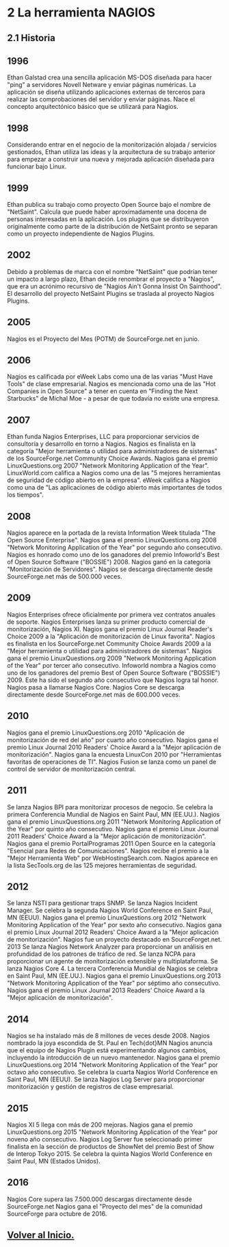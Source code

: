 # 2  La herramienta NAGIOS
## 2.1  Historia
## 1996
Ethan Galstad crea una sencilla aplicación MS-DOS diseñada para hacer "ping" a servidores Novell Netware y enviar páginas numéricas. La aplicación se diseña utilizando aplicaciones externas de terceros para realizar las comprobaciones del servidor y enviar páginas. Nace el concepto arquitectónico básico que se utilizará para Nagios.

## 1998
Considerando entrar en el negocio de la monitorización alojada / servicios gestionados, Ethan utiliza las ideas y la arquitectura de su trabajo anterior para empezar a construir una nueva y mejorada aplicación diseñada para funcionar bajo Linux.

## 1999
Ethan publica su trabajo como proyecto Open Source bajo el nombre de "NetSaint". Calcula que puede haber aproximadamente una docena de personas interesadas en la aplicación. Los plugins que se distribuyeron originalmente como parte de la distribución de NetSaint pronto se separan como un proyecto independiente de Nagios Plugins.

## 2002
Debido a problemas de marca con el nombre "NetSaint" que podrían tener un impacto a largo plazo, Ethan decide renombrar el proyecto a "Nagios", que era un acrónimo recursivo de "Nagios Ain't Gonna Insist On Sainthood". El desarrollo del proyecto NetSaint Plugins se traslada al proyecto Nagios Plugins.

## 2005
Nagios es el Proyecto del Mes (POTM) de SourceForge.net en junio.

## 2006
Nagios es calificada por eWeek Labs como una de las varias "Must Have Tools" de clase empresarial. Nagios es mencionada como una de las "Hot Companies in Open Source" a tener en cuenta en "Finding the Next Starbucks" de Michal Moe - a pesar de que todavía no existe una empresa.


## 2007
Ethan funda Nagios Enterprises, LLC para proporcionar servicios de consultoría y desarrollo en torno a Nagios. Nagios es finalista en la categoría "Mejor herramienta o utilidad para administradores de sistemas" de los SourceForge.net Community Choice Awards.
Nagios gana el premio LinuxQuestions.org 2007 "Network Monitoring Application of the Year". LinuxWorld.com califica a Nagios como una de las "5 mejores herramientas de seguridad de código abierto en la empresa". eWeek califica a Nagios como una de "Las aplicaciones de código abierto más importantes de todos los tiempos".

## 2008
Nagios aparece en la portada de la revista Information Week titulada "The Open Source Enterprise". Nagios gana el premio LinuxQuestions.org 2008 "Network Monitoring Application of the Year" por segundo año consecutivo. Nagios es honrado como uno de los ganadores del premio Infoworld's Best of Open Source Software ("BOSSIE") 2008. Nagios ganó en la categoría "Monitorización de Servidores". Nagios se descarga directamente desde SourceForge.net más de 500.000 veces.

## 2009
Nagios Enterprises ofrece oficialmente por primera vez contratos anuales de soporte. Nagios Enterprises lanza su primer producto comercial de monitorización, Nagios XI. Nagios gana el premio Linux Journal Reader's Choice 2009 a la "Aplicación de monitorización de Linux favorita". Nagios es finalista en los SourceForge.net Community Choice Awards 2009 a la "Mejor herramienta o utilidad para administradores de sistemas". Nagios gana el premio LinuxQuestions.org 2009 "Network Monitoring Application of the Year" por tercer año consecutivo. Infoworld nombra a Nagios como uno de los ganadores del premio Best of Open Source Software ("BOSSIE") 2009. Este ha sido el segundo año consecutivo que Nagios logra tal honor. Nagios pasa a llamarse Nagios Core. Nagios Core se descarga directamente desde SourceForge.net más de 600.000 veces.

## 2010
Nagios gana el premio LinuxQuestions.org 2010 "Aplicación de monitorización de red del año" por cuarto año consecutivo. Nagios gana el premio Linux Journal 2010 Readers' Choice Award a la "Mejor aplicación de monitorización". Nagios gana la encuesta LinuxCon 2010 por "Herramientas favoritas de operaciones de TI". Nagios Fusion se lanza como un panel de control de servidor de monitorización central.

## 2011
Se lanza Nagios BPI para monitorizar procesos de negocio. Se celebra la primera Conferencia Mundial de Nagios en Saint Paul, MN (EE.UU.). Nagios gana el premio LinuxQuestions.org 2011 "Network Monitoring Application of the Year" por quinto año consecutivo.
Nagios gana el premio Linux Journal 2011 Readers' Choice Award a la "Mejor aplicación de monitorización". Nagios gana el premio PortalProgramas 2011 Open Source en la categoría "Esencial para Redes de Comunicaciones". Nagios recibe el premio a la "Mejor Herramienta Web" por WebHostingSearch.com. Nagios aparece en la lista SecTools.org de las 125 mejores herramientas de seguridad.

## 2012
Se lanza NSTI para gestionar traps SNMP. Se lanza Nagios Incident Manager. Se celebra la segunda Nagios World Conference en Saint Paul, MN (EEUU). Nagios gana el premio LinuxQuestions.org 2012 "Network Monitoring Application of the Year" por sexto año consecutivo. Nagios gana el premio Linux Journal 2012 Readers' Choice Award a la "Mejor aplicación de monitorización". Nagios fue un proyecto destacado en SourceForget.net.
2013
Se lanza Nagios Network Analyzer para proporcionar un análisis en profundidad de los patrones de tráfico de red. Se lanza NCPA para proporcionar un agente de monitorización extensible y multiplataforma. Se lanza Nagios Core 4. La tercera Conferencia Mundial de Nagios se celebra en Saint Paul, MN (EE.UU.). Nagios gana el premio LinuxQuestions.org 2013 "Network Monitoring Application of the Year" por séptimo año consecutivo.
Nagios gana el premio Linux Journal 2013 Readers' Choice Award a la "Mejor aplicación de monitorización".

## 2014
Nagios se ha instalado más de 8 millones de veces desde 2008. Nagios nombrado la joya escondida de St. Paul en Tech{dot}MN Nagios anuncia que el equipo de Nagios Plugin está experimentando algunos cambios, incluyendo la introducción de un nuevo mantenedor. Nagios gana el premio LinuxQuestions.org 2014 "Network Monitoring Application of the Year" por octavo año consecutivo. Se celebra la cuarta Nagios World Conference en Saint Paul, MN (EEUU). Se lanza Nagios Log Server para proporcionar monitorización y gestión de registros de clase empresarial.

## 2015
Nagios XI 5 llega con más de 200 mejoras. Nagios gana el premio LinuxQuestions.org 2015 "Network Monitoring Application of the Year" por noveno año consecutivo. Nagios Log Server fue seleccionado primer finalista en la sección de productos de ShowNet del premio Best of Show de Interop Tokyo 2015. Se celebra la quinta Nagios World Conference en Saint Paul, MN (Estados Unidos). 

## 2016
Nagios Core supera las 7.500.000 descargas directamente desde SourceForge.net
Nagios gana el "Proyecto del mes" de la comunidad SourceForge para octubre de 2016.

## [Volver al Inicio.](../README.md)